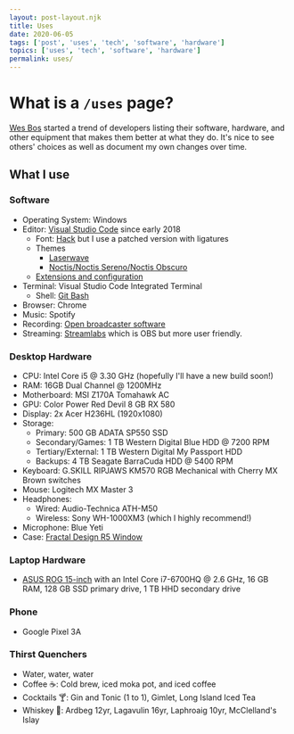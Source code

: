 ```yaml
---
layout: post-layout.njk
title: Uses
date: 2020-06-05
tags: ['post', 'uses', 'tech', 'software', 'hardware']
topics: ['uses', 'tech', 'software', 'hardware']
permalink: uses/
---
```


# What is a `/uses` page?

[Wes Bos](https://wesbos.com/uses) started a trend of developers listing their software, hardware, and other equipment that makes them better at what they do.
It's nice to see others' choices as well as document my own changes over time.

## What I use

### Software

* Operating System: Windows
* Editor: [Visual Studio Code](https://code.visualstudio.com/) since early 2018
  * Font: [Hack](https://sourcefoundry.org/hack/) but I use a patched version with ligatures
  * Themes
    * [Laserwave](https://github.com/Jaredk3nt/laserwave)
    * [Noctis/Noctis Sereno/Noctis Obscuro](https://github.com/liviuschera/noctis)
  * [Extensions and configuration](https://gist.github.com/TGiles/f739736e9610649e0318678c3cfa04a5)
* Terminal: Visual Studio Code Integrated Terminal
  * Shell: [Git Bash](https://gitforwindows.org/)
* Browser: Chrome
* Music: Spotify
* Recording: [Open broadcaster software](https://obsproject.com/)
* Streaming: [Streamlabs](https://streamlabs.com/) which is OBS but more user friendly.

### Desktop Hardware
* CPU: Intel Core i5 @ 3.30 GHz (hopefully I'll have a new build soon!)
* RAM: 16GB Dual Channel @ 1200MHz
* Motherboard: MSI Z170A Tomahawk AC
* GPU: Color Power Red Devil 8 GB RX 580
* Display: 2x Acer H236HL (1920x1080)
* Storage:
  * Primary: 500 GB ADATA SP550 SSD
  * Secondary/Games: 1 TB Western Digital Blue HDD @ 7200 RPM
  * Tertiary/External: 1 TB Western Digital My Passport HDD
  * Backups: 4 TB Seagate BarraCuda HDD @ 5400 RPM
* Keyboard: G.SKILL RIPJAWS KM570 RGB Mechanical with Cherry MX Brown switches
* Mouse: Logitech MX Master 3
* Headphones:
  * Wired: Audio-Technica ATH-M50
  * Wireless: Sony WH-1000XM3 (which I highly recommend!)
* Microphone: Blue Yeti
* Case: [Fractal Design R5 Window](https://www.fractal-design.com/products/cases/define/define-r5-window/black/)

### Laptop Hardware
* [ASUS ROG 15-inch](https://www.amazon.com/ASUS-GL552VW-DH74-15-Inch-Discrete-Metallic/dp/B015ZG997I) with an Intel Core i7-6700HQ @ 2.6 GHz, 16 GB RAM, 128 GB SSD primary drive, 1 TB HHD secondary drive
### Phone
* Google Pixel 3A

### Thirst Quenchers

* Water, water, water
* Coffee ☕: Cold brew, iced moka pot, and iced coffee
* Cocktails 🍸: Gin and Tonic (1 to 1), Gimlet, Long Island Iced Tea
* Whiskey 🥃: Ardbeg 12yr, Lagavulin 16yr, Laphroaig 10yr, McClelland's Islay
